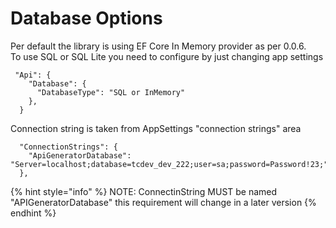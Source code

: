 # Database Options

Per default the library is using EF Core In Memory provider as per 0.0.6. \
To use SQL or SQL Lite you need to configure by just changing app settings

```
 "Api": {
    "Database": {
      "DatabaseType": "SQL or InMemory"
    },
  }
```

Connection string is taken from AppSettings "connection strings" area

```
  "ConnectionStrings": {
    "ApiGeneratorDatabase": "Server=localhost;database=tcdev_dev_222;user=sa;password=Password!23;"
  },
```

{% hint style="info" %}
NOTE: ConnectinString MUST be named "APIGeneratorDatabase" this requirement will change in a later version
{% endhint %}
